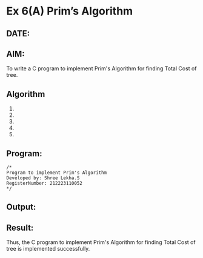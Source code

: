 # Ex 6(A) Prim’s Algorithm
## DATE:
## AIM:
To write a C program to implement Prim's Algorithm for finding Total Cost of tree.

## Algorithm
1. 
2. 
3. 
4.  
5.   

## Program:
```
/*
Program to implement Prim's Algorithm
Developed by: Shree Lekha.S
RegisterNumber: 212223110052
*/
```

## Output:



## Result:
Thus, the C program to implement Prim's Algorithm for finding Total Cost of tree is implemented successfully.
